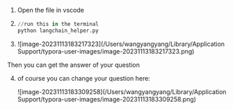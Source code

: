 1. Open the file in vscode

2. ```python
   //run this in the terminal
   python langchain_helper.py
   ```

3. ![image-20231113183217323](/Users/wangyangyang/Library/Application Support/typora-user-images/image-20231113183217323.png)

Then you can get the answer of your question

4. of course you can change your question here:

   ![image-20231113183309258](/Users/wangyangyang/Library/Application Support/typora-user-images/image-20231113183309258.png)
